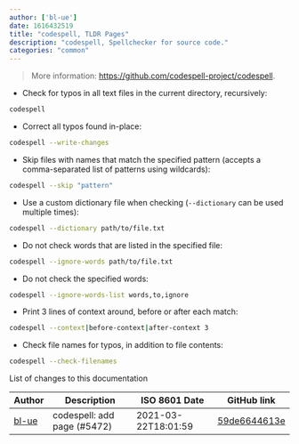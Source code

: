 ```yaml
---
author: ['bl-ue']
date: 1616432519
title: "codespell, TLDR Pages"
description: "codespell, Spellchecker for source code."
categories: "common"
---
```

> More information: <https://github.com/codespell-project/codespell>.

- Check for typos in all text files in the current directory, recursively:

```bash
codespell
```

- Correct all typos found in-place:

```bash
codespell --write-changes
```

- Skip files with names that match the specified pattern (accepts a comma-separated list of patterns using wildcards):

```bash
codespell --skip "pattern"
```

- Use a custom dictionary file when checking (`--dictionary` can be used multiple times):

```bash
codespell --dictionary path/to/file.txt
```

- Do not check words that are listed in the specified file:

```bash
codespell --ignore-words path/to/file.txt
```

- Do not check the specified words:

```bash
codespell --ignore-words-list words,to,ignore
```

- Print 3 lines of context around, before or after each match:

```bash
codespell --context|before-context|after-context 3
```

- Check file names for typos, in addition to file contents:

```bash
codespell --check-filenames
```
List of changes to this documentation


Author | Description | ISO 8601 Date | GitHub link
------|-----|-----|-----
[bl-ue](mailto:54780737+bl-ue@users.noreply.github.com) | codespell: add page (#5472) | 2021-03-22T18:01:59 | [59de6644613e](https://github.com/tldr-pages/tldr/commit/59de6644613e4ce96cf6b5a8412f266a9e10a3f5)

